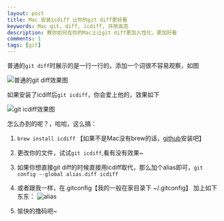 ```yaml
---
layout: post
title: Mac 安装icdiff 让你的git diff更好看
keywords: Mac git, diff, icdiff, 并排高亮
description: 教你如何在你的Mac上让git diff更加人性化，更加好看
comments: 1
tags: [git]
---
```


普通的`git diff`时展示的是一行一行的，添加一个词很不容易观察，如图

![普通的git diff效果图](http://ww1.sinaimg.cn/large/71405cabjw1f4uzlv2sxoj20ks0aeq5h.jpg)


如果安装了icdiff后`git icdiff`，你会爱上他的，效果如下

![git icdiff效果图](http://ww4.sinaimg.cn/large/71405cabgw1f4zangep5ij20dg072wfm.jpg)


怎么办到的呢？，哈哈，这么搞：

1. `brew install icdiff` 【如果不是Mac没有brew的话，[github](https://github.com/jeffkaufman/icdiff)安装吧】
2. 更改你的文件，试试`git icdiff`,看有没有效果~
3. 如果你想直接git diff的时候直接用icdiff取代，那么加个alias即可，`git config --global alias.diff icdiff`

4. 或者跟我一样，在.gitconfig【我的一般在家目录下 ~/.gitconfig】 加上如下东东：
![alias](http://ww4.sinaimg.cn/large/71405cabjw1f4uzm840elj20ha06a3z8.jpg)

5. 愉快的撸码吧~
